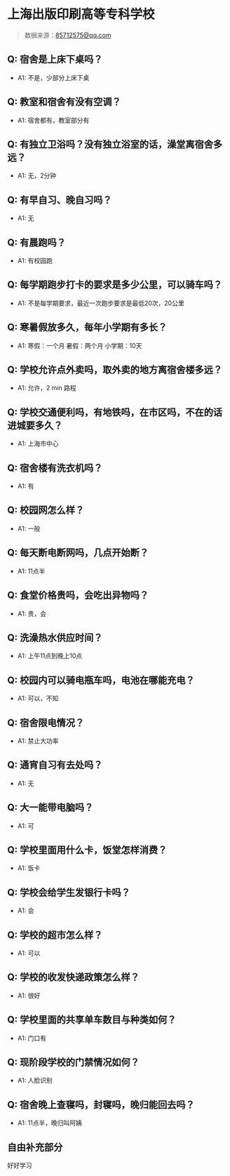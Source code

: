# 上海出版印刷高等专科学校

> 数据来源：85712575@qq.com

## Q: 宿舍是上床下桌吗？

- A1: 不是，少部分上床下桌

## Q: 教室和宿舍有没有空调？

- A1: 宿舍都有，教室部分有

## Q: 有独立卫浴吗？没有独立浴室的话，澡堂离宿舍多远？

- A1: 无，2分钟

## Q: 有早自习、晚自习吗？

- A1: 无

## Q: 有晨跑吗？

- A1: 有校园跑

## Q: 每学期跑步打卡的要求是多少公里，可以骑车吗？

- A1: 不是每学期要求，最近一次跑步要求是最低20次，20公里

## Q: 寒暑假放多久，每年小学期有多长？

- A1: 寒假：一个月 暑假：两个月 小学期：10天

## Q: 学校允许点外卖吗，取外卖的地方离宿舍楼多远？

- A1: 允许，2 min 路程

## Q: 学校交通便利吗，有地铁吗，在市区吗，不在的话进城要多久？

- A1: 上海市中心

## Q: 宿舍楼有洗衣机吗？

- A1: 有

## Q: 校园网怎么样？

- A1: 一般

## Q: 每天断电断网吗，几点开始断？

- A1: 11点半

## Q: 食堂价格贵吗，会吃出异物吗？

- A1: 贵，会

## Q: 洗澡热水供应时间？

- A1: 上午11点到晚上10点

## Q: 校园内可以骑电瓶车吗，电池在哪能充电？

- A1: 可以，不知

## Q: 宿舍限电情况？

- A1: 禁止大功率

## Q: 通宵自习有去处吗？

- A1: 无

## Q: 大一能带电脑吗？

- A1: 可

## Q: 学校里面用什么卡，饭堂怎样消费？

- A1: 饭卡

## Q: 学校会给学生发银行卡吗？

- A1: 会

## Q: 学校的超市怎么样？

- A1: 可以

## Q: 学校的收发快递政策怎么样？

- A1: 很好

## Q: 学校里面的共享单车数目与种类如何？

- A1: 门口有

## Q: 现阶段学校的门禁情况如何？

- A1: 人脸识别

## Q: 宿舍晚上查寝吗，封寝吗，晚归能回去吗？

- A1: 11点半，晚归叫阿姨

## 自由补充部分

好好学习